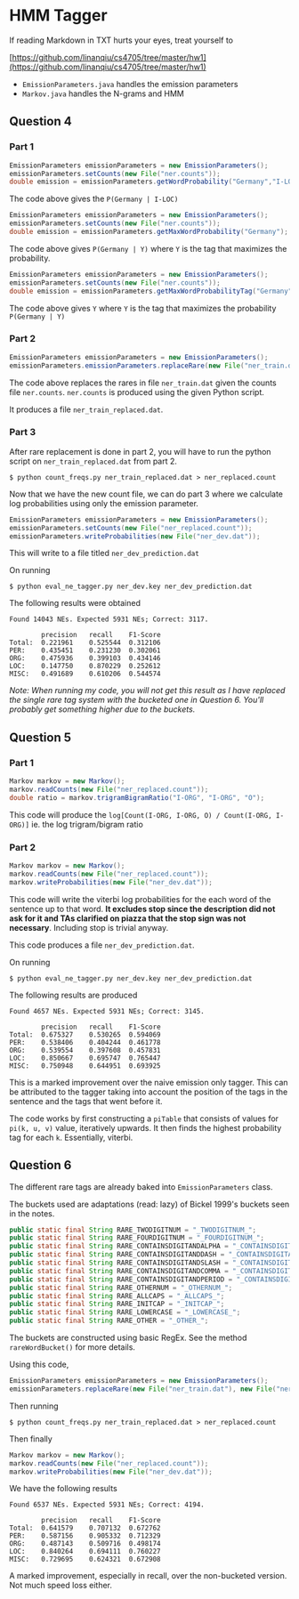 # HMM Tagger

If reading Markdown in TXT hurts your eyes, treat yourself to

[https://github.com/linanqiu/cs4705/tree/master/hw1](https://github.com/linanqiu/cs4705/tree/master/hw1)

- `EmissionParameters.java` handles the emission parameters
- `Markov.java` handles the N-grams and HMM

## Question 4

### Part 1

```java
EmissionParameters emissionParameters = new EmissionParameters();
emissionParameters.setCounts(new File("ner.counts"));
double emission = emissionParameters.getWordProbability("Germany","I-LOC");
```

The code above gives the `P(Germany | I-LOC)`

```java
EmissionParameters emissionParameters = new EmissionParameters();
emissionParameters.setCounts(new File("ner.counts"));
double emission = emissionParameters.getMaxWordProbability("Germany");
```

The code above gives `P(Germany | Y)` where `Y` is the tag that maximizes the probability.

```java
EmissionParameters emissionParameters = new EmissionParameters();
emissionParameters.setCounts(new File("ner.counts"));
double emission = emissionParameters.getMaxWordProbabilityTag("Germany");
```

The code above gives `Y` where `Y` is the tag that maximizes the probability `P(Germany | Y)`

### Part 2

```java
EmissionParameters emissionParameters = new EmissionParameters();
emissionParameters.emissionParameters.replaceRare(new File("ner_train.dat"), new File("ner.counts"));
```

The code above replaces the rares in file `ner_train.dat` given the counts file `ner.counts`. `ner.counts` is produced using the given Python script.

It produces a file `ner_train_replaced.dat`.

### Part 3

After rare replacement is done in part 2, you will have to run the python script on `ner_train_replaced.dat` from part 2.

```
$ python count_freqs.py ner_train_replaced.dat > ner_replaced.count
```

Now that we have the new count file, we can do part 3 where we calculate log probabilities using only the emission parameter.

```java
EmissionParameters emissionParameters = new EmissionParameters();
emissionParameters.setCounts(new File("ner_replaced.count"));
emissionParameters.writeProbabilities(new File("ner_dev.dat"));
```

This will write to a file titled `ner_dev_prediction.dat`

On running

```
$ python eval_ne_tagger.py ner_dev.key ner_dev_prediction.dat
```

The following results were obtained

```
Found 14043 NEs. Expected 5931 NEs; Correct: 3117.

        precision   recall    F1-Score
Total:  0.221961    0.525544  0.312106
PER:    0.435451    0.231230  0.302061
ORG:    0.475936    0.399103  0.434146
LOC:    0.147750    0.870229  0.252612
MISC:   0.491689    0.610206  0.544574
```

*Note: When running my code, you will not get this result as I have replaced the single rare tag system with the bucketed one in Question 6. You'll probably get something higher due to the buckets.*

## Question 5

### Part 1

```java
Markov markov = new Markov();
markov.readCounts(new File("ner_replaced.count"));
double ratio = markov.trigramBigramRatio("I-ORG", "I-ORG", "O");
```

This code will produce the `log[Count(I-ORG, I-ORG, O) / Count(I-ORG, I-ORG)]` ie. the log trigram/bigram ratio

### Part 2

```java
Markov markov = new Markov();
markov.readCounts(new File("ner_replaced.count"));
markov.writeProbabilities(new File("ner_dev.dat"));
```

This code will write the viterbi log probabilities for the each word of the sentence up to that word. **It excludes stop since the description did not ask for it and TAs clarified on piazza that the stop sign was not necessary**. Including stop is trivial anyway.

This code produces a file `ner_dev_prediction.dat`.

On running

```
$ python eval_ne_tagger.py ner_dev.key ner_dev_prediction.dat
```

The following results are produced

```
Found 4657 NEs. Expected 5931 NEs; Correct: 3145.

        precision   recall    F1-Score
Total:  0.675327    0.530265  0.594069
PER:    0.538406    0.404244  0.461778
ORG:    0.539554    0.397608  0.457831
LOC:    0.850667    0.695747  0.765447
MISC:   0.750948    0.644951  0.693925
```

This is a marked improvement over the naive emission only tagger. This can be attributed to the tagger taking into account the position of the tags in the sentence and the tags that went before it.

The code works by first constructing a `piTable` that consists of values for `pi(k, u, v)` value, iteratively upwards. It then finds the highest probability tag for each `k`. Essentially, viterbi.

## Question 6

The different rare tags are already baked into `EmissionParameters` class.

The buckets used are adaptations (read: lazy) of Bickel 1999's buckets seen in the notes.

```java
public static final String RARE_TWODIGITNUM = "_TWODIGITNUM_";
public static final String RARE_FOURDIGITNUM = "_FOURDIGITNUM_";
public static final String RARE_CONTAINSDIGITANDALPHA = "_CONTAINSDIGITANDALPHA_";
public static final String RARE_CONTAINSDIGITANDDASH = "_CONTAINSDIGITANDDASH_";
public static final String RARE_CONTAINSDIGITANDSLASH = "_CONTAINSDIGITANDSLASH_";
public static final String RARE_CONTAINSDIGITANDCOMMA = "_CONTAINSDIGITANDCOMMA_";
public static final String RARE_CONTAINSDIGITANDPERIOD = "_CONTAINSDIGITANDPERIOD_";
public static final String RARE_OTHERNUM = "_OTHERNUM_";
public static final String RARE_ALLCAPS = "_ALLCAPS_";
public static final String RARE_INITCAP = "_INITCAP_";
public static final String RARE_LOWERCASE = "_LOWERCASE_";
public static final String RARE_OTHER = "_OTHER_";
```

The buckets are constructed using basic RegEx. See the method `rareWordBucket()` for more details.

Using this code,

```java
EmissionParameters emissionParameters = new EmissionParameters();
emissionParameters.replaceRare(new File("ner_train.dat"), new File("ner.counts"));
```

Then running

```
$ python count_freqs.py ner_train_replaced.dat > ner_replaced.count
```

Then finally

```java
Markov markov = new Markov();
markov.readCounts(new File("ner_replaced.count"));
markov.writeProbabilities(new File("ner_dev.dat"));
```

We have the following results

```
Found 6537 NEs. Expected 5931 NEs; Correct: 4194.

        precision   recall    F1-Score
Total:  0.641579    0.707132  0.672762
PER:    0.587156    0.905332  0.712329
ORG:    0.487143    0.509716  0.498174
LOC:    0.840264    0.694111  0.760227
MISC:   0.729695    0.624321  0.672908
```

A marked improvement, especially in recall, over the non-bucketed version. Not much speed loss either.